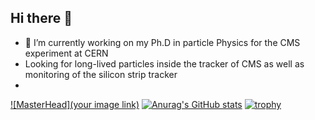 ## Hi there 👋

- 🔭 I’m currently working on my Ph.D in particle Physics for the CMS experiment at CERN
- Looking for long-lived particles inside the tracker of CMS as well as monitoring of the silicon strip tracker
- 
[![MasterHead](your image link)](https://github.com/PaulVaucelle)
[![Anurag's GitHub stats](https://github-readme-stats.vercel.app/api?username=PaulVaucelle&show_icons=true&theme=cobalt)](https://github.com/anuraghazra/github-readme-stats)
[![trophy](https://github-profile-trophy.vercel.app/?username=PaulVaucelle&theme=onedark)](https://github.com/ryo-ma/github-profile-trophy)
